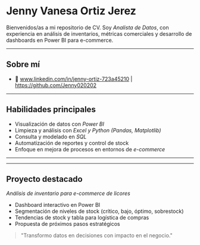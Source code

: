 #  Jenny Vanesa Ortiz Jerez

Bienvenidos/as a mi repositorio de CV. Soy *Analista de Datos*, con experiencia en análisis de inventarios, métricas comerciales y desarrollo de dashboards en Power BI para e-commerce.

---

##  Sobre mí



- 🔗 www.linkedin.com/in/jenny-ortiz-723a45210 | https://github.com/Jenny020202

---

##  Habilidades principales

- Visualización de datos con *Power BI*  
- Limpieza y análisis con *Excel y Python (Pandas, Matplotlib)*  
- Consulta y modelado en *SQL*  
- Automatización de reportes y control de stock  
- Enfoque en mejora de procesos en entornos de *e-commerce*

---



---

##  Proyecto destacado

*Análisis de inventario para e-commerce de licores*  
- Dashboard interactivo en Power BI  
- Segmentación de niveles de stock (crítico, bajo, óptimo, sobrestock)  
- Tendencias de stock y tabla para logística de compras  
- Propuesta de próximos pasos estratégicos

> "Transformo datos en decisiones con impacto en el negocio."
